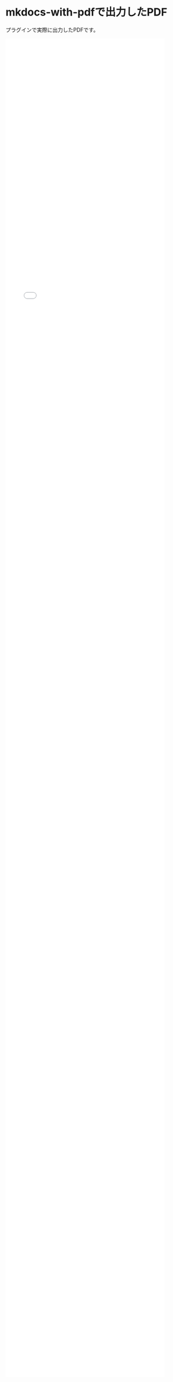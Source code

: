 # mkdocs-with-pdfで出力したPDF

プラグインで実際に出力したPDFです。

<embed src="pdf/document.pdf" type="application/pdf" style="height: 90vh; width: 85%; margin: 0 auto;">
